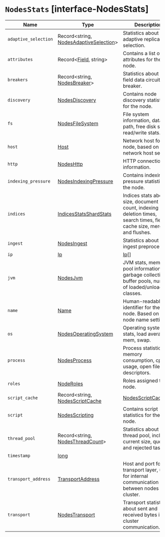 # `NodesStats` [interface-NodesStats]

| Name | Type | Description |
| - | - | - |
| `adaptive_selection` | Record<string, [NodesAdaptiveSelection](./NodesAdaptiveSelection.md)> | Statistics about adaptive replica selection. |
| `attributes` | Record<[Field](./Field.md), string> | Contains a list of attributes for the node. |
| `breakers` | Record<string, [NodesBreaker](./NodesBreaker.md)> | Statistics about the field data circuit breaker. |
| `discovery` | [NodesDiscovery](./NodesDiscovery.md) | Contains node discovery statistics for the node. |
| `fs` | [NodesFileSystem](./NodesFileSystem.md) | File system information, data path, free disk space, read/write stats. |
| `host` | [Host](./Host.md) | Network host for the node, based on the network host setting. |
| `http` | [NodesHttp](./NodesHttp.md) | HTTP connection information. |
| `indexing_pressure` | [NodesIndexingPressure](./NodesIndexingPressure.md) | Contains indexing pressure statistics for the node. |
| `indices` | [IndicesStatsShardStats](./IndicesStatsShardStats.md) | Indices stats about size, document count, indexing and deletion times, search times, field cache size, merges and flushes. |
| `ingest` | [NodesIngest](./NodesIngest.md) | Statistics about ingest preprocessing. |
| `ip` | [Ip](./Ip.md) | [Ip](./Ip.md)[] | IP address and port for the node. |
| `jvm` | [NodesJvm](./NodesJvm.md) | JVM stats, memory pool information, garbage collection, buffer pools, number of loaded/unloaded classes. |
| `name` | [Name](./Name.md) | Human-readable identifier for the node. Based on the node name setting. |
| `os` | [NodesOperatingSystem](./NodesOperatingSystem.md) | Operating system stats, load average, mem, swap. |
| `process` | [NodesProcess](./NodesProcess.md) | Process statistics, memory consumption, cpu usage, open file descriptors. |
| `roles` | [NodeRoles](./NodeRoles.md) | Roles assigned to the node. |
| `script_cache` | Record<string, [NodesScriptCache](./NodesScriptCache.md) | [NodesScriptCache](./NodesScriptCache.md)[]> | &nbsp; |
| `script` | [NodesScripting](./NodesScripting.md) | Contains script statistics for the node. |
| `thread_pool` | Record<string, [NodesThreadCount](./NodesThreadCount.md)> | Statistics about each thread pool, including current size, queue and rejected tasks. |
| `timestamp` | [long](./long.md) | &nbsp; |
| `transport_address` | [TransportAddress](./TransportAddress.md) | Host and port for the transport layer, used for internal communication between nodes in a cluster. |
| `transport` | [NodesTransport](./NodesTransport.md) | Transport statistics about sent and received bytes in cluster communication. |
